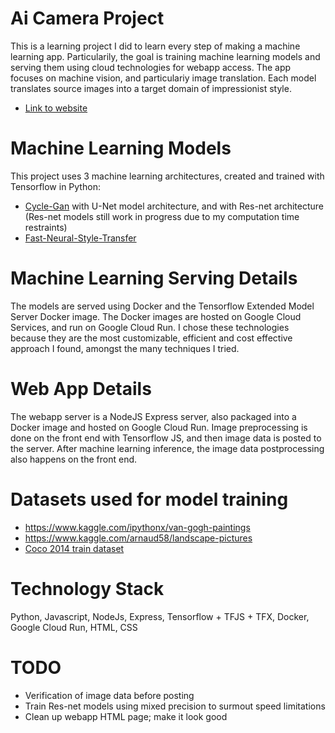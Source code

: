# Ai Camera Project
This is a learning project I did to learn every step of making a machine learning app.  Particularily, the goal is training machine learning models and serving them using cloud technologies for webapp access.
The app focuses on machine vision, and particulariy image translation.  Each model translates source images into a target domain of impressionist style.  
* [Link to website](https://ai-camera-production-gcrk6gkrcq-uc.a.run.app/)

# Machine Learning Models
This project uses 3 machine learning architectures, created and trained with Tensorflow in Python: 
* [Cycle-Gan](https://arxiv.org/abs/1703.10593) with U-Net model architecture, and with Res-net architecture (Res-net models still work in progress due to my computation time restraints)
* [Fast-Neural-Style-Transfer](https://arxiv.org/abs/1603.08155)

# Machine Learning Serving Details
The models are served using Docker and the Tensorflow Extended Model Server Docker image.  The Docker images are hosted on Google Cloud Services, and run on Google Cloud Run.  I chose these technologies because they are the most customizable, efficient and cost effective approach I found, amongst the many techniques I tried.

# Web App Details
The webapp server is a NodeJS Express server, also packaged into a Docker image and hosted on Google Cloud Run.  Image preprocessing is done on the front end with Tensorflow JS, and then image data is posted to the server.  After machine learning inference, the image data postprocessing also happens on the front end.

# Datasets used for model training
* https://www.kaggle.com/ipythonx/van-gogh-paintings
* https://www.kaggle.com/arnaud58/landscape-pictures
* [Coco 2014 train dataset](https://cocodataset.org/)

# Technology Stack
Python, Javascript, NodeJs, Express, Tensorflow + TFJS + TFX, Docker, Google Cloud Run, HTML, CSS

# TODO
* Verification of image data before posting
* Train Res-net models using mixed precision to surmout speed limitations 
* Clean up webapp HTML page; make it look good
